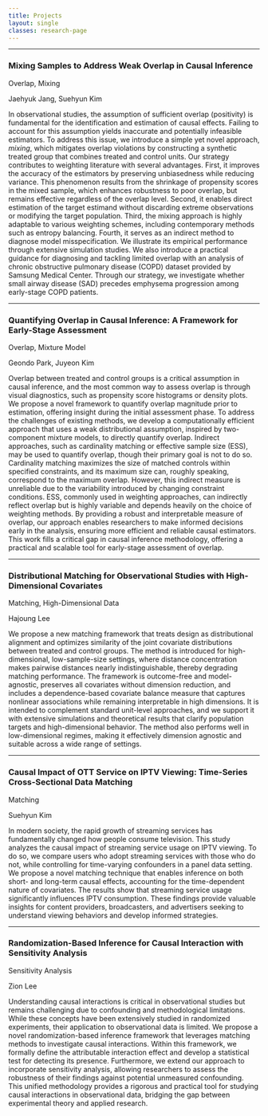 ```yaml
---
title: Projects
layout: single
classes: research-page
---
```


<hr>

<div class="project">
    <h3>Mixing Samples to Address Weak Overlap in Causal Inference</h3>
    <p class="keywords">Overlap, Mixing</p>
    <p class="authors">Jaehyuk Jang, Suehyun Kim</p>
    <p>
    In observational studies, the assumption of sufficient overlap (positivity) is fundamental for the identification and estimation of causal effects. Failing to account for this assumption yields inaccurate and potentially infeasible estimators. To address this issue, we introduce a simple yet novel approach, <i>mixing</i>, which mitigates overlap violations by constructing a synthetic treated group that combines treated and control units. Our strategy contributes to weighting literature with several advantages. First, it improves the accuracy of the estimators by preserving unbiasedness while reducing variance. This phenomenon results from the shrinkage of propensity scores in the mixed sample, which enhances robustness to poor overlap, but remains effective regardless of the overlap level. Second, it enables direct estimation of the target estimand without discarding extreme observations or modifying the target population. Third, the mixing approach is highly adaptable to various weighting schemes, including contemporary methods such as entropy balancing. Fourth, it serves as an indirect method to diagnose model misspecification. We illustrate its empirical performance through extensive simulation studies. We also introduce a practical guidance for diagnosing and tackling limited overlap with an analysis of chronic obstructive pulmonary disease (COPD) dataset provided by Samsung Medical Center. Through our strategy, we investigate whether small airway disease (SAD) precedes emphysema progression among early-stage COPD patients.
    </p>
</div>

<hr>


<div class="project">
    <h3>Quantifying Overlap in Causal Inference: A Framework for Early-Stage Assessment</h3>
    <p class="keywords">Overlap, Mixture Model</p>
    <p class="authors">Geondo Park, Juyeon Kim</p>
    <p>
    Overlap between treated and control groups is a critical assumption in causal inference, and the most common way to assess overlap is through visual diagnostics, such as propensity score histograms or density plots. We propose a novel framework to quantify overlap magnitude prior to estimation, offering insight during the initial assessment phase. To address the challenges of existing methods, we develop a computationally efficient approach that uses a weak distributional assumption, inspired by two-component mixture models, to directly quantify overlap. Indirect approaches, such as cardinality matching or effective sample size (ESS), may be used to quantify overlap, though their primary goal is not to do so. Cardinality matching maximizes the size of matched controls within specified constraints, and its maximum size can, roughly speaking, correspond to the maximum overlap. However, this indirect measure is unreliable due to the variability introduced by changing constraint conditions. ESS, commonly used in weighting approaches, can indirectly reflect overlap but is highly variable and depends heavily on the choice of weighting methods. By providing a robust and interpretable measure of overlap, our approach enables researchers to make informed decisions early in the analysis, ensuring more efficient and reliable causal estimators. This work fills a critical gap in causal inference methodology, offering a practical and scalable tool for early-stage assessment of overlap.
    </p>
</div>

<hr>

<div class="project">
    <h3>Distributional Matching for Observational Studies with High-Dimensional Covariates</h3>
    <p class="keywords">Matching, High-Dimensional Data</p>
    <p class="authors">Hajoung Lee</p>
    <p>
    We propose a new matching framework that treats design as distributional alignment and optimizes similarity of the joint covariate distributions between treated and control groups. The method is introduced for high-dimensional, low-sample-size settings, where distance concentration makes pairwise distances nearly indistinguishable, thereby degrading matching performance. The framework is outcome-free and model-agnostic, preserves all covariates without dimension reduction, and includes a dependence-based covariate balance measure that captures nonlinear associations while remaining interpretable in high dimensions. It is intended to complement standard unit-level approaches, and we support it with extensive simulations and theoretical results that clarify population targets and high-dimensional behavior. The method also performs well in low-dimensional regimes, making it effectively dimension agnostic and suitable across a wide range of settings.
    </p>
</div>

<hr>

<div class="project">
    <h3>Causal Impact of OTT Service on IPTV Viewing: Time-Series Cross-Sectional Data Matching</h3>
    <p class="keywords">Matching</p>
    <p class="authors">Suehyun Kim</p>
    <p>
    In modern society, the rapid growth of streaming services has fundamentally changed how people consume television. This study analyzes the causal impact of streaming service usage on IPTV viewing. To do so, we compare users who adopt streaming services with those who do not, while controlling for time-varying confounders in a panel data setting. We propose a novel matching technique that enables inference on both short- and long-term causal effects, accounting for the time-dependent nature of covariates. The results show that streaming service usage significantly influences IPTV consumption. These findings provide valuable insights for content providers, broadcasters, and advertisers seeking to understand viewing behaviors and develop informed strategies.
    </p>
</div>


<hr>

<div class="project">
    <h3>Randomization-Based Inference for Causal Interaction with Sensitivity Analysis</h3>
    <p class="keywords">Sensitivity Analysis</p>
    <p class="authors">Zion Lee</p>
    <p>
    Understanding causal interactions is critical in observational studies but remains challenging due to confounding and methodological limitations. While these concepts have been extensively studied in randomized experiments, their application to observational data is limited. We propose a novel randomization-based inference framework that leverages matching methods to investigate causal interactions. Within this framework, we formally define the attributable interaction effect and develop a statistical test for detecting its presence. Furthermore, we extend our approach to incorporate sensitivity analysis, allowing researchers to assess the robustness of their findings against potential unmeasured confounding. This unified methodology provides a rigorous and practical tool for studying causal interactions in observational data, bridging the gap between experimental theory and applied research.
    </p>
</div>








